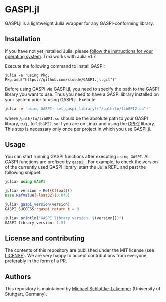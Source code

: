 # GASPI.jl
GASPI.jl is a lightweight Julia wrapper for any GASPI-conforming library.


## Installation
If you have not yet installed Julia, please [follow the instructions for your
operating system](https://julialang.org/downloads/platform/). Trixi works
with Julia v1.7.

Execute the following command to install GASPI:
```shell
julia -e 'using Pkg; Pkg.add("https://github.com/sloede/GASPI.jl.git")'
```

Before using GASPI via GASPI.jl, you need to specify the path to the GASPI
library you want to use. Thus you need to have a GASPI library installed on your
system prior to using GASPI.jl. Execute
```julia
julia -e 'using GASPI; set_gaspi_library!("/path/to/libGPI2.so")'
```
where `/path/to/libGPI.so` should be the absolute path to your GASPI library,
e.g., to `libGPI2.so` if you are on Linux and using the
[GPI-2](https://github.com/cc-hpc-itwm/GPI-2) library. This step is necessary
only once per project in which you use GASPI.jl.


## Usage
You can start running GASPI functions after executing `using GASPI`. All GASPI
functions are prefixed by `gaspi_`. For example, to check the version of the
currently used GASPI library, start the Julia REPL and past the following
snippet:
```julia
julia> using GASPI

julia> version = Ref{Cfloat}()
Base.RefValue{Float32}(0.0f0)

julia> gaspi_version(version)
GASPI_SUCCESS::gaspi_return_t = 0

julia> println("GASPI library version: $(version[])")
GASPI library version: 1.51
```


## License and contributing
The contents of this repository are published under the MIT license (see [LICENSE](LICENSE)). We are
very happy to accept contributions from everyone, preferably in the form of a PR.


## Authors
This repository is maintained by
[Michael Schlottke-Lakemper](https://www.hlrs.de/about-us/organization/divisions-departments/av/tasc/)
(University of Stuttgart, Germany).
